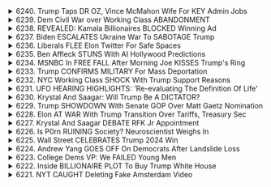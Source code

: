 <details>
<summary>6240. Trump Taps DR OZ, Vince McMahon Wife For KEY Admin Jobs</summary><br>

<a href="https://www.youtube.com/watch?v=C3Mo6YqVpM4" target="_blank">
    <img src="https://img.youtube.com/vi/C3Mo6YqVpM4/maxresdefault.jpg" 
        alt="[Youtube]" width="200">
</a>

# Trump Taps DR OZ, Vince McMahon Wife For KEY Admin Jobs


</details>

<details>
<summary>6239. Dem Civil War over Working Class ABANDONMENT</summary><br>

<a href="https://www.youtube.com/watch?v=5iCYLjJ3s1A" target="_blank">
    <img src="https://img.youtube.com/vi/5iCYLjJ3s1A/maxresdefault.jpg" 
        alt="[Youtube]" width="200">
</a>

# Dem Civil War over Working Class ABANDONMENT


</details>

<details>
<summary>6238. REVEALED: Kamala Billionaires BLOCKED Winning Ad</summary><br>

<a href="https://www.youtube.com/watch?v=ey1-qkznUyE" target="_blank">
    <img src="https://img.youtube.com/vi/ey1-qkznUyE/maxresdefault.jpg" 
        alt="[Youtube]" width="200">
</a>

# REVEALED: Kamala Billionaires BLOCKED Winning Ad


</details>

<details>
<summary>6237. Biden ESCALATES Ukraine War To SABOTAGE Trump</summary><br>

<a href="https://www.youtube.com/watch?v=Le0vQDNejlw" target="_blank">
    <img src="https://img.youtube.com/vi/Le0vQDNejlw/maxresdefault.jpg" 
        alt="[Youtube]" width="200">
</a>

# Biden ESCALATES Ukraine War To SABOTAGE Trump


</details>

<details>
<summary>6236. Liberals FLEE Elon Twitter For Safe Spaces</summary><br>

<a href="https://www.youtube.com/watch?v=ckx6Dgci7ao" target="_blank">
    <img src="https://img.youtube.com/vi/ckx6Dgci7ao/maxresdefault.jpg" 
        alt="[Youtube]" width="200">
</a>

# Liberals FLEE Elon Twitter For Safe Spaces


</details>

<details>
<summary>6235. Ben Affleck STUNS With AI Hollywood Predictions</summary><br>

<a href="https://www.youtube.com/watch?v=p6bOWn5ykvc" target="_blank">
    <img src="https://img.youtube.com/vi/p6bOWn5ykvc/maxresdefault.jpg" 
        alt="[Youtube]" width="200">
</a>

# Ben Affleck STUNS With AI Hollywood Predictions


</details>

<details>
<summary>6234. MSNBC In FREE FALL After Morning Joe KISSES Trump's Ring</summary><br>

<a href="https://www.youtube.com/watch?v=9H6kjQ1TEFo" target="_blank">
    <img src="https://img.youtube.com/vi/9H6kjQ1TEFo/maxresdefault.jpg" 
        alt="[Youtube]" width="200">
</a>

# MSNBC In FREE FALL After Morning Joe KISSES Trump's Ring


</details>

<details>
<summary>6233. Trump CONFIRMS MILITARY For Mass Deportation</summary><br>

<a href="https://www.youtube.com/watch?v=mlH7txByPvA" target="_blank">
    <img src="https://img.youtube.com/vi/mlH7txByPvA/maxresdefault.jpg" 
        alt="[Youtube]" width="200">
</a>

# Trump CONFIRMS MILITARY For Mass Deportation


</details>

<details>
<summary>6232. NYC Working Class SHOCK With Trump Support Reasons</summary><br>

<a href="https://www.youtube.com/watch?v=8blohCXRS88" target="_blank">
    <img src="https://img.youtube.com/vi/8blohCXRS88/maxresdefault.jpg" 
        alt="[Youtube]" width="200">
</a>

# NYC Working Class SHOCK With Trump Support Reasons


</details>

<details>
<summary>6231. UFO HEARING HIGHLIGHTS: 'Re-evaluating The Definition Of Life'</summary><br>

<a href="https://www.youtube.com/watch?v=HDhEZTT-RWE" target="_blank">
    <img src="https://img.youtube.com/vi/HDhEZTT-RWE/maxresdefault.jpg" 
        alt="[Youtube]" width="200">
</a>

# UFO HEARING HIGHLIGHTS: 'Re-evaluating The Definition Of Life'


</details>

<details>
<summary>6230. Krystal And Saagar: Will Trump Be A DICTATOR?</summary><br>

<a href="https://www.youtube.com/watch?v=fDLCVLGEgMc" target="_blank">
    <img src="https://img.youtube.com/vi/fDLCVLGEgMc/maxresdefault.jpg" 
        alt="[Youtube]" width="200">
</a>

# Krystal And Saagar: Will Trump Be A DICTATOR?


</details>

<details>
<summary>6229. Trump SHOWDOWN With Senate GOP Over Matt Gaetz Nomination</summary><br>

<a href="https://www.youtube.com/watch?v=IoPSRSurmeY" target="_blank">
    <img src="https://img.youtube.com/vi/IoPSRSurmeY/maxresdefault.jpg" 
        alt="[Youtube]" width="200">
</a>

# Trump SHOWDOWN With Senate GOP Over Matt Gaetz Nomination


</details>

<details>
<summary>6228. Elon AT WAR With Trump Transition Over Tariffs, Treasury Sec</summary><br>

<a href="https://www.youtube.com/watch?v=PsN-RGdkIc8" target="_blank">
    <img src="https://img.youtube.com/vi/PsN-RGdkIc8/maxresdefault.jpg" 
        alt="[Youtube]" width="200">
</a>

# Elon AT WAR With Trump Transition Over Tariffs, Treasury Sec


</details>

<details>
<summary>6227. Krystal And Saagar DEBATE RFK Jr Appointment</summary><br>

<a href="https://www.youtube.com/watch?v=u9fKMfBOpEI" target="_blank">
    <img src="https://img.youtube.com/vi/u9fKMfBOpEI/maxresdefault.jpg" 
        alt="[Youtube]" width="200">
</a>

# Krystal And Saagar DEBATE RFK Jr Appointment


</details>

<details>
<summary>6226. Is P0rn RUINING Society? Neuroscientist Weighs In</summary><br>

<a href="https://www.youtube.com/watch?v=-bj8OFO9qfM" target="_blank">
    <img src="https://img.youtube.com/vi/-bj8OFO9qfM/maxresdefault.jpg" 
        alt="[Youtube]" width="200">
</a>

# Is P0rn RUINING Society? Neuroscientist Weighs In


</details>

<details>
<summary>6225. Wall Street CELEBRATES Trump 2024 Win</summary><br>

<a href="https://www.youtube.com/watch?v=0wVs9iQBheg" target="_blank">
    <img src="https://img.youtube.com/vi/0wVs9iQBheg/maxresdefault.jpg" 
        alt="[Youtube]" width="200">
</a>

# Wall Street CELEBRATES Trump 2024 Win


</details>

<details>
<summary>6224. Andrew Yang GOES OFF On Democrats After Landslide Loss</summary><br>

<a href="https://www.youtube.com/watch?v=9uWLnLNJfSk" target="_blank">
    <img src="https://img.youtube.com/vi/9uWLnLNJfSk/maxresdefault.jpg" 
        alt="[Youtube]" width="200">
</a>

# Andrew Yang GOES OFF On Democrats After Landslide Loss


</details>

<details>
<summary>6223. College Dems VP: We FAILED Young Men</summary><br>

<a href="https://www.youtube.com/watch?v=cp2A-4mqfR4" target="_blank">
    <img src="https://img.youtube.com/vi/cp2A-4mqfR4/maxresdefault.jpg" 
        alt="[Youtube]" width="200">
</a>

# College Dems VP: We FAILED Young Men


</details>

<details>
<summary>6222. Inside BILLIONAIRE PLOT To Buy Trump White House</summary><br>

<a href="https://www.youtube.com/watch?v=jcrF4boPq9M" target="_blank">
    <img src="https://img.youtube.com/vi/jcrF4boPq9M/maxresdefault.jpg" 
        alt="[Youtube]" width="200">
</a>

# Inside BILLIONAIRE PLOT To Buy Trump White House


</details>

<details>
<summary>6221. NYT CAUGHT Deleting Fake Amsterdam Video</summary><br>

<a href="https://www.youtube.com/watch?v=G_zp9oucCOM" target="_blank">
    <img src="https://img.youtube.com/vi/G_zp9oucCOM/maxresdefault.jpg" 
        alt="[Youtube]" width="200">
</a>

# NYT CAUGHT Deleting Fake Amsterdam Video


</details>

